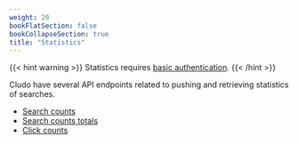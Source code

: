 ```yaml
---
weight: 20
bookFlatSection: false
bookCollapseSection: true
title: "Statistics"
---
```


{{< hint warning >}}
 Statistics requires <a href="/docs/authentication/basicauthentication/">basic authentication</a>.
{{< /hint >}}

Cludo have several API endpoints related to pushing and retrieving statistics of searches.

- <a href="/docs/statistics/searchcount/">Search counts</a>
- <a href="/docs/statistics/searchcounttotals/">Search counts totals</a>
- <a href="/docs/statistics/clickcounts/">Click counts</a>